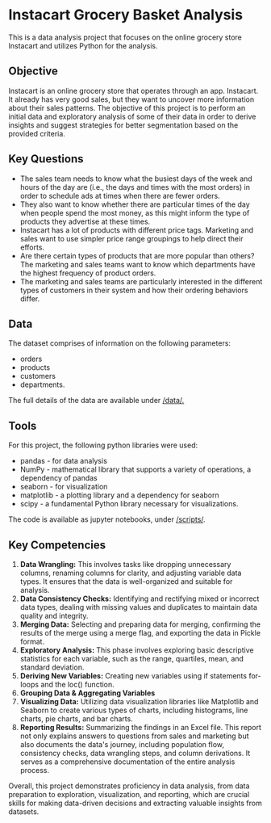 # Instacart Grocery Basket Analysis
This is a data analysis project that focuses on the online grocery store Instacart and utilizes Python for the analysis.
## Objective
Instacart is an online grocery store that operates through an app. Instacart. It already has very good sales, but they
want to uncover more information about their sales patterns. The objective of this project is to 
perform an initial data and exploratory analysis of some of their data in order
to derive insights and suggest strategies for better segmentation based on the provided criteria.
## Key Questions
* The sales team needs to know what the busiest days of the week and hours of the
day are (i.e., the days and times with the most orders) in order to schedule ads at
times when there are fewer orders.
* They also want to know whether there are particular times of the day when people
spend the most money, as this might inform the type of products they advertise at
these times.
* Instacart has a lot of products with different price tags. Marketing and sales want to
use simpler price range groupings to help direct their efforts.
* Are there certain types of products that are more popular than others? The marketing
and sales teams want to know which departments have the highest frequency of
product orders.
* The marketing and sales teams are particularly interested in the different types of
customers in their system and how their ordering behaviors differ.
## Data
The dataset comprises of information on the following parameters:
* orders
* products
* customers
* departments.
  
The full details of the data are available under [/data/.](https://github.com/SanjaIlinSpirovska/INSTACART-GROCERY_Python/tree/main/02%20Data/Original%20Data)
## Tools
For this project, the following python libraries were used:
+ pandas - for data analysis
+ NumPy - mathematical library that supports a variety of operations, a dependency of pandas
+ seaborn - for visualization
+ matplotlib - a plotting library and a dependency for seaborn
+ scipy - a fundamental Python library necessary for visualizations.
  
The code is available as jupyter notebooks, under [/scripts/](https://github.com/SanjaIlinSpirovska/INSTACART-GROCERY_Python/tree/main/03%20Scripts).
## Key Competencies
1. **Data Wrangling:** This involves tasks like dropping unnecessary columns, renaming columns for clarity, and adjusting variable data types. It ensures that the data is well-organized and suitable for analysis.
2. **Data Consistency Checks:** Identifying and rectifying mixed or incorrect data types, dealing with missing values and duplicates to maintain data quality and integrity.
3. **Merging Data:** Selecting and preparing data for merging, confirming the results of the merge using a merge flag, and exporting the data in Pickle format.
4. **Exploratory Analysis:** This phase involves exploring basic descriptive statistics for each variable, such as the range, quartiles, mean, and standard deviation.
5. **Deriving New Variables:** Creating new variables using if statements for-loops and the loc() function.
6. **Grouping Data & Aggregating Variables**
7. **Visualizing Data:** Utilizing data visualization libraries like Matplotlib and Seaborn to create various types of charts, including histograms, line charts, pie charts, and bar charts.
8. **Reporting Results:** Summarizing the findings in an Excel file. This report not only explains answers to questions from sales and marketing but also documents the data's journey, including population flow, consistency checks, data wrangling steps, and column derivations. It serves as a comprehensive documentation of the entire analysis process. 

Overall, this project demonstrates proficiency in data analysis, from data preparation to exploration, visualization, and reporting, which are crucial skills for making data-driven decisions and extracting valuable insights from datasets.
